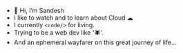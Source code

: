 - 👋 Hi, I’m Sandesh
- I like to watch and to learn about Cloud ☁
- I currently ```<code/>``` for living.
- Trying to be a web dev like '🕷'.
- And an ephemeral wayfarer on this great journey of life...
